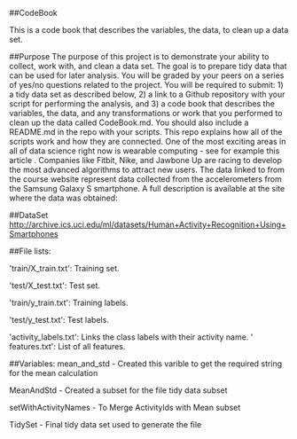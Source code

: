 ##CodeBook

This is a code book that describes the variables, the data, to clean up a data set.

##Purpose
The purpose of this project is to demonstrate your ability to collect, work with, and clean a data set. The goal is to prepare tidy data that can be used for later analysis. You will be graded by your peers on a series of yes/no questions related to the project. You will be required to submit: 1) a tidy data set as described below, 2) a link to a Github repository with your script for performing the analysis, and 3) a code book that describes the variables, the data, and any transformations or work that you performed to clean up the data called CodeBook.md. You should also include a README.md in the repo with your scripts. This repo explains how all of the scripts work and how they are connected.
One of the most exciting areas in all of data science right now is wearable computing - see for example this article . Companies like Fitbit, Nike, and Jawbone Up are racing to develop the most advanced algorithms to attract new users. The data linked to from the course website represent data collected from the accelerometers from the Samsung Galaxy S smartphone. A full description is available at the site where the data was obtained:

##DataSet
http://archive.ics.uci.edu/ml/datasets/Human+Activity+Recognition+Using+Smartphones

##File lists:

'train/X_train.txt': Training set.

'test/X_test.txt': Test set.

'train/y_train.txt': Training labels.

'test/y_test.txt': Test labels.

'activity_labels.txt': Links the class labels with their activity name.
'
features.txt': List of all features.

##Variables:
mean_and_std - Created this varible to get the required string for the mean calculation

MeanAndStd - Created a subset for the file tidy data subset

setWithActivityNames - To Merge Activitylds with Mean subset

TidySet - Final tidy data set used to generate the file
